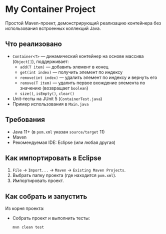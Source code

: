 # My Container Project

Простой Maven-проект, демонстрирующий реализацию контейнера без использования встроенных коллекций Java.

## Что реализовано

- `Container<T>` — динамический контейнер на основе массива (`Object[]`), поддерживает:
  - `add(T item)` — добавить элемент в конец
  - `get(int index)` — получить элемент по индексу
  - `remove(int index)` — удалить элемент по индексу и вернуть его
  - `remove(T item)` — удалить первое вхождение элемента по значению (возвращает `boolean`)
  - `size()`, `isEmpty()`, `clear()`
- Unit-тесты на JUnit 5 (`ContainerTest.java`)
- Пример использования в `Main.java`

## Требования

- Java 11+ (в `pom.xml` указан `source/target` 11)
- Maven
- Рекомендуемая IDE: Eclipse (или любая другая)

## Как импортировать в Eclipse

1. `File` -> `Import...` -> `Maven` -> `Existing Maven Projects`.
2. Выбрать папку проекта (где находится `pom.xml`).
3. Импортировать проект.

## Как собрать и запустить

Из корня проекта:

- Собрать проект и выполнить тесты:
  ```bash
  mvn clean test
